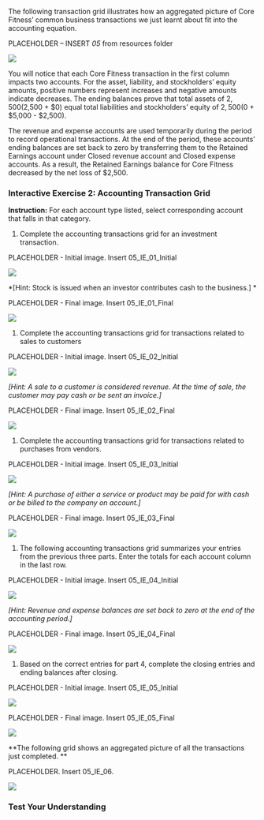 The following transaction grid illustrates how an aggregated picture of Core Fitness’ common business transactions we just learnt about fit into the accounting equation.

PLACEHOLDER – INSERT *05* from resources folder

![](./Chapter_1_Introduction_to_business_and_accounting_concepts/media/05_AccountingTransactionsGrid/image1.png)

You will notice that each Core Fitness transaction in the first column impacts two accounts. For the asset, liability, and stockholders’ equity amounts, positive numbers represent increases and negative amounts indicate decreases. The ending balances prove that total assets of $2,500 ($2,500 + $0) equal total liabilities and stockholders’ equity of $2,500 ($0 + $5,000 - $2,500).

The revenue and expense accounts are used temporarily during the period to record operational transactions. At the end of the period, these accounts’ ending balances are set back to zero by transferring them to the Retained Earnings account under Closed revenue account and Closed expense accounts. As a result, the Retained Earnings balance for Core Fitness decreased by the net loss of $2,500.

### Interactive Exercise 2: Accounting Transaction Grid

**Instruction:** For each account type listed, select corresponding account that falls in that category.

1.  Complete the accounting transactions grid for an investment transaction.

PLACEHOLDER - Initial image. Insert 05\_IE\_01\_Initial

![](./Chapter_1_Introduction_to_business_and_accounting_concepts/media/05_AccountingTransactionsGrid/image2.png)

*\[Hint: Stock is issued when an investor contributes cash to the business.\] *

PLACEHOLDER - Final image. Insert 05\_IE\_01\_Final

![](./Chapter_1_Introduction_to_business_and_accounting_concepts/media/05_AccountingTransactionsGrid/image3.png)

1.  Complete the accounting transactions grid for transactions related to sales to customers

PLACEHOLDER - Initial image. Insert 05\_IE\_02\_Initial

![](./Chapter_1_Introduction_to_business_and_accounting_concepts/media/05_AccountingTransactionsGrid/image4.png)

*\[Hint: A sale to a customer is considered revenue. At the time of sale, the customer may pay cash or be sent an invoice.\]*

PLACEHOLDER - Final image. Insert 05\_IE\_02\_Final

![](./Chapter_1_Introduction_to_business_and_accounting_concepts/media/05_AccountingTransactionsGrid/image5.png)

1.  Complete the accounting transactions grid for transactions related to purchases from vendors.

PLACEHOLDER - Initial image. Insert 05\_IE\_03\_Initial

![](./Chapter_1_Introduction_to_business_and_accounting_concepts/media/05_AccountingTransactionsGrid/image6.png)

*\[Hint: A purchase of either a service or product may be paid for with cash or be billed to the company on account.\]*

PLACEHOLDER - Final image. Insert 05\_IE\_03\_Final

![](./Chapter_1_Introduction_to_business_and_accounting_concepts/media/05_AccountingTransactionsGrid/image7.png)

1.  The following accounting transactions grid summarizes your entries from the previous three parts. Enter the totals for each account column in the last row.

PLACEHOLDER - Initial image. Insert 05\_IE\_04\_Initial

![](./Chapter_1_Introduction_to_business_and_accounting_concepts/media/05_AccountingTransactionsGrid/image8.png)

*\[Hint: Revenue and expense balances are set back to zero at the end of the accounting period.\]*

PLACEHOLDER - Final image. Insert 05\_IE\_04\_Final

![](./Chapter_1_Introduction_to_business_and_accounting_concepts/media/05_AccountingTransactionsGrid/image9.png)

1.  Based on the correct entries for part 4, complete the closing entries and ending balances after closing.

PLACEHOLDER - Initial image. Insert 05\_IE\_05\_Initial

![](./Chapter_1_Introduction_to_business_and_accounting_concepts/media/05_AccountingTransactionsGrid/image10.png)

PLACEHOLDER - Final image. Insert 05\_IE\_05\_Final

![](./Chapter_1_Introduction_to_business_and_accounting_concepts/media/05_AccountingTransactionsGrid/image11.png)

**The following grid shows an aggregated picture of all the transactions just completed. **

PLACEHOLDER. Insert 05\_IE\_06.

![](./Chapter_1_Introduction_to_business_and_accounting_concepts/media/05_AccountingTransactionsGrid/image12.png)

### Test Your Understanding

